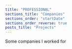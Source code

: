 ```yaml
---
title: "PROFESSIONAL"
sections_title: "Companies"
sections_order: "startDate"
sections_order_reverse: true
posts_title: "Projects"
---
```


Some companies I worked for